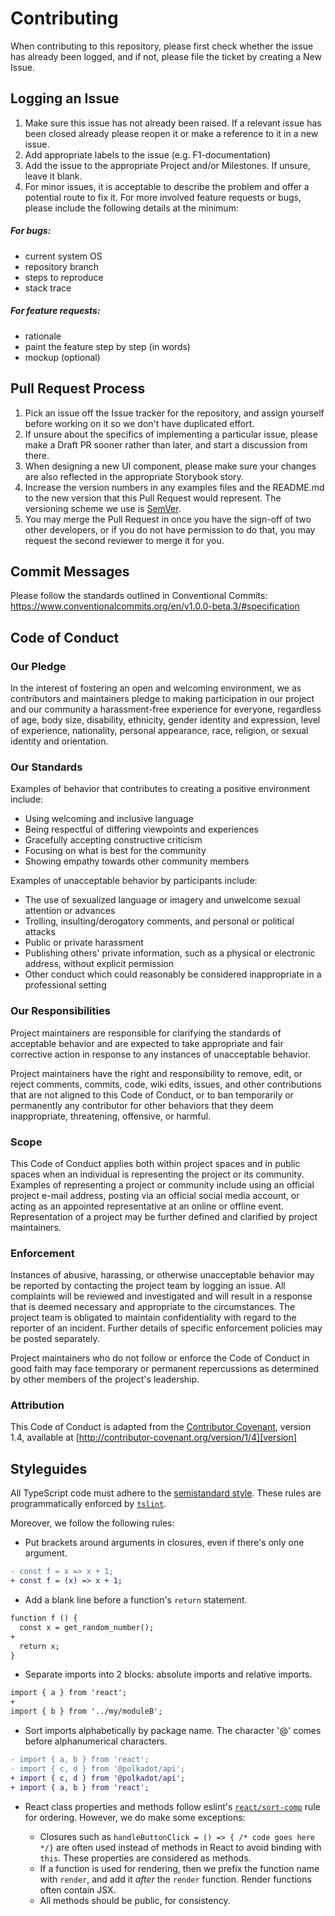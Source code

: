 # Contributing

When contributing to this repository, please first check whether the issue has already been logged, and if not, please file the ticket by creating a New Issue.

## Logging an Issue

1. Make sure this issue has not already been raised. If a relevant issue has been closed already please reopen it or make a reference to it in a new issue.
2. Add appropriate labels to the issue (e.g. F1-documentation)
3. Add the issue to the appropriate Project and/or Milestones. If unsure, leave it blank.
4. For minor issues, it is acceptable to describe the problem and offer a potential route to fix it. For more involved feature requests or bugs, please include the following details at the minimum:

##### For bugs:

- current system OS
- repository branch
- steps to reproduce
- stack trace

##### For feature requests:

- rationale
- paint the feature step by step (in words)
- mockup (optional)

## Pull Request Process

1. Pick an issue off the Issue tracker for the repository, and assign yourself before working on it so we don't have duplicated effort.
2. If unsure about the specifics of implementing a particular issue, please make a Draft PR sooner rather than later, and start a discussion from there.
3. When designing a new UI component, please make sure your changes are also reflected in the appropriate Storybook story.
4. Increase the version numbers in any examples files and the README.md to the new version that this
   Pull Request would represent. The versioning scheme we use is [SemVer](http://semver.org/).
5. You may merge the Pull Request in once you have the sign-off of two other developers, or if you
   do not have permission to do that, you may request the second reviewer to merge it for you.

## Commit Messages

Please follow the standards outlined in Conventional Commits: https://www.conventionalcommits.org/en/v1.0.0-beta.3/#specification

## Code of Conduct

### Our Pledge

In the interest of fostering an open and welcoming environment, we as
contributors and maintainers pledge to making participation in our project and
our community a harassment-free experience for everyone, regardless of age, body
size, disability, ethnicity, gender identity and expression, level of experience,
nationality, personal appearance, race, religion, or sexual identity and
orientation.

### Our Standards

Examples of behavior that contributes to creating a positive environment
include:

* Using welcoming and inclusive language
* Being respectful of differing viewpoints and experiences
* Gracefully accepting constructive criticism
* Focusing on what is best for the community
* Showing empathy towards other community members

Examples of unacceptable behavior by participants include:

* The use of sexualized language or imagery and unwelcome sexual attention or
advances
* Trolling, insulting/derogatory comments, and personal or political attacks
* Public or private harassment
* Publishing others' private information, such as a physical or electronic
  address, without explicit permission
* Other conduct which could reasonably be considered inappropriate in a
  professional setting

### Our Responsibilities

Project maintainers are responsible for clarifying the standards of acceptable
behavior and are expected to take appropriate and fair corrective action in
response to any instances of unacceptable behavior.

Project maintainers have the right and responsibility to remove, edit, or
reject comments, commits, code, wiki edits, issues, and other contributions
that are not aligned to this Code of Conduct, or to ban temporarily or
permanently any contributor for other behaviors that they deem inappropriate,
threatening, offensive, or harmful.

### Scope

This Code of Conduct applies both within project spaces and in public spaces
when an individual is representing the project or its community. Examples of
representing a project or community include using an official project e-mail
address, posting via an official social media account, or acting as an appointed
representative at an online or offline event. Representation of a project may be
further defined and clarified by project maintainers.

### Enforcement

Instances of abusive, harassing, or otherwise unacceptable behavior may be
reported by contacting the project team by logging an issue. All
complaints will be reviewed and investigated and will result in a response that
is deemed necessary and appropriate to the circumstances. The project team is
obligated to maintain confidentiality with regard to the reporter of an incident.
Further details of specific enforcement policies may be posted separately.

Project maintainers who do not follow or enforce the Code of Conduct in good
faith may face temporary or permanent repercussions as determined by other
members of the project's leadership.

### Attribution

This Code of Conduct is adapted from the [Contributor Covenant][homepage], version 1.4,
available at [http://contributor-covenant.org/version/1/4][version]

[homepage]: http://contributor-covenant.org
[version]: http://contributor-covenant.org/version/1/4/
[updateScripts]: https://gist.github.com/jacogr/9f0c8b33a7f14d944925787643dbf55b

## Styleguides

All TypeScript code must adhere to the [semistandard style](https://github.com/Flet/semistandard). These rules are programmatically enforced by [`tslint`](https://github.com/bukalapak/tslint-config-semistandard).

Moreover, we follow the following rules:

- Put brackets around arguments in closures, even if there's only one argument.

```diff
- const f = x => x + 1;
+ const f = (x) => x + 1;
```

- Add a blank line before a function's `return` statement.

```diff
function f () {
  const x = get_random_number();
+
  return x;
}
```

- Separate imports into 2 blocks: absolute imports and relative imports.

```diff
import { a } from 'react';
+
import { b } from '../my/moduleB';
```

- Sort imports alphabetically by package name. The character '@' comes before alphanumerical characters.

```diff
- import { a, b } from 'react';
- import { c, d } from '@polkadot/api';
+ import { c, d } from '@polkadot/api';
+ import { a, b } from 'react';
```

- React class properties and methods follow eslint's [`react/sort-comp`](https://github.com/yannickcr/eslint-plugin-react/blob/master/docs/rules/sort-comp.md#rule-details) rule for ordering. However, we do make some exceptions:

  - Closures such as `handleButtonClick = () => { /* code goes here */}` are often used instead of methods in React to avoid binding with `this`. These properties are considered as methods.
  - If a function is used for rendering, then we prefix the function name with `render`, and add it *after* the `render` function. Render functions often contain JSX.
  - All methods should be public, for consistency.
